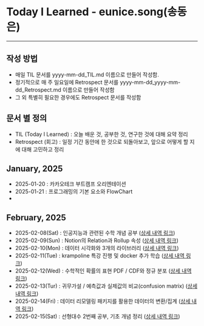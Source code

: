 # Today I Learned - eunice.song(송동은)
----------------------------------------

## 작성 방법
- 매일 TIL 문서를 yyyy-mm-dd_TIL.md 이름으로 만들어 작성함.
- 정기적으로 매 주 일요일에 Retrospect 문서를 yyyy-mm-dd_yyyy-mm-dd_Retrospect.md 이름으로 만들어 작성함
- 그 외 특별히 필요한 경우에도 Retrospect 문서를 작성함

## 문서 별 정의
- TIL (Today I Learned) : 오늘 배운 것, 공부한 것, 연구한 것에 대해 요약 정리
- Retrospect (회고) : 일정 기간 동안에 한 것으로 되돌아보고, 앞으로 어떻게 할 지에 대해 고민하고 정리


## January, 2025
- 2025-01-20 : 카카오테크 부트캠프 오리엔테이션
- 2025-01-21 : 프로그래밍의 기본 요소와 FlowChart
- 
## February, 2025
- 2025-02-08(Sat) : 인공지능과 관련된 수학 개념 공부 ([상세 내역 링크](https://jolly-troodon-eb3.notion.site/2-19409fd9adc480948ef7ce61338970e2?pvs=4))
- 2025-02-09(Sun) : Notion의 Relation과 Rollup 속성 ([상세 내역 링크](https://github.com/SDE00/eunice-TIL/blob/main/02%20february/2025-02-09_TIL.md))
- 2025-02-10(Mon) : 데이터 시각화와 3개의 라이브러리 ([상세 내역 링크](https://github.com/SDE00/eunice-TIL/blob/main/02%20february/2025-02-10_TIL.md))
- 2025-02-11(Tue) : krampoline 특강 진행 및 docker 추가 학습 ([상세 내역 링크](https://github.com/SDE00/eunice-TIL/blob/main/02%20february/2025-02-11_TIL.md))
- 2025-02-12(Wed) : 수학적인 확률의 표현 PDF / CDF와 정규 분포 ([상세 내역 링크](https://github.com/SDE00/eunice-TIL/blob/main/02%20february/2025-02-12_TIL.md))
- 2025-02-13(Tur) : 귀무가설 / 예측값과 실제값의 비교(confusion matrix) ([상세 내역 링크](https://github.com/SDE00/eunice-TIL/blob/main/02%20february/2025-02-13_TIL.md))
- 2025-02-14(Fri) : 데이터 리모델링 패키지를 활용한 데이터의 변환/집계 ([상세 내역 링크](https://github.com/SDE00/eunice-TIL/blob/main/02%20february/2025-02-14_TIL.md))
- 2025-02-15(Sat) : 선형대수 2번째 공부, 기초 개념 정리 ([상세 내역 링크](https://github.com/SDE00/eunice-TIL/blob/main/february%2002/2025-02-15%20_TIL.md))
